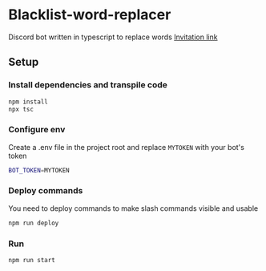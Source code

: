 # Blacklist-word-replacer

Discord bot written in typescript to replace words
[Invitation link](https://discord.com/api/oauth2/authorize?client_id=866337716995883009&permissions=275414789120&scope=bot%20applications.commands)

## Setup

### Install dependencies and transpile code

```bash
npm install
npx tsc
```

### Configure env

Create a .env file in the project root and replace `MYTOKEN` with your bot's token

```sh
BOT_TOKEN=MYTOKEN
```

### Deploy commands
You need to deploy commands to make slash commands visible and usable
```bash
npm run deploy
```

### Run

```bash
npm run start
```
